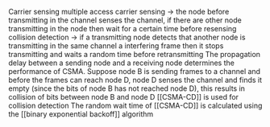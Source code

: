 Carrier sensing multiple access
carrier sensing -> the node before transmitting in the channel senses the channel, if there are other node transmitting in the node then wait for a certain time before resensing
collision detection -> if a transmitting node detects that another node is transmitting in the same channel a interfering frame then it stops transmitting and waits a random time before retransmitting
The propagation delay between a sending node and a receiving node determines the performance of CSMA. Suppose node B is sending frames to a channel and before the frames can reach node D, node D senses the channel and finds it empty (since the bits of node B has not reached node D), this results in collision of bits between node B and node D
[[CSMA-CD]] is used for collision detection 
The random wait time of [[CSMA-CD]] is calculated using the [[binary exponential backoff]] algorithm